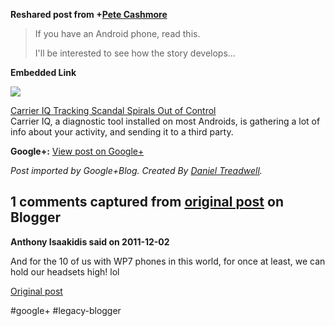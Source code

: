 <!--
date: '2011-12-01'
published: true
slug: 2011-12-if-you-have-android-phone-read-this
time_to_read: 5
title: If you have an Android phone, read this
-->

  
  
**Reshared post from +[Pete Cashmore](https://plus.google.com/101849747879612982297)**  
> If you have an Android phone, read this.  
>   
> I'll be interested to see how the story develops...

**Embedded Link**

  

![](http://images0-focus-opensocial.googleusercontent.com/gadgets/proxy?container=focus&gadget=a&resize_h=100&url=http%3A%2F%2F9.mshcdn.com%2Fwp-content%2Fuploads%2F2011%2F05%2Fice-cream-android1.jpg)

  
 [Carrier IQ Tracking Scandal Spirals Out of Control](http://mashable.com/2011/12/01/carrier-iq/)  
 Carrier IQ, a diagnostic tool installed on most Androids, is gathering a lot of info about your activity, and sending it to a third party.

**Google+:** [View post on Google+](https://plus.google.com/103392016560023386646/posts/TD7EvVSpFFK)

  
  
*Post imported by Google+Blog. Created By [Daniel Treadwell](http://minimali.se/).*



## 1 comments captured from [original post](https://ysfk.blogspot.com/2011/12/if-you-have-android-phone-read-this.html) on Blogger

**Anthony Isaakidis said on 2011-12-02**

And for the 10 of us with WP7 phones in this world, for once at least, we can hold our headsets high! lol



[Original post](https://ysfk.blogspot.com/2011/12/if-you-have-android-phone-read-this.html)

#google+ #legacy-blogger 